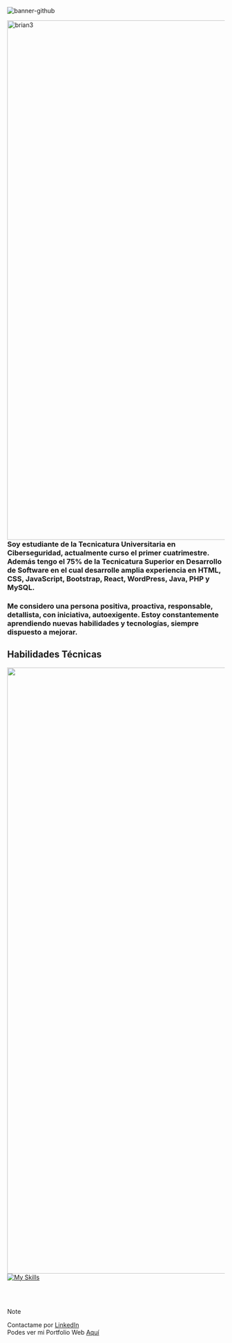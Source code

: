 ![banner-github](https://github.com/alcarazbrian/alcarazbrian/assets/88253226/189b4036-1336-4f91-87bf-52da9c65a19f)


<img align="right" src="https://github.com/alcarazbrian/alcarazbrian/assets/88253226/9dbde356-2c87-4234-86cb-9b3378606635" alt="brian3" style="max-width: 100%; height: 30vh;">

<h3 align="left">
Soy estudiante de la Tecnicatura Universitaria en Ciberseguridad, actualmente curso el primer cuatrimestre. Además tengo el 75% de la Tecnicatura Superior en Desarrollo de Software en el cual desarrolle amplia experiencia en HTML, CSS, JavaScript, Bootstrap, React, WordPress, Java, PHP y MySQL.
</h3>
<h3 align="left">
Me considero una persona positiva, proactiva, responsable, detallista, con iniciativa, autoexigente. Estoy constantemente aprendiendo nuevas habilidades y tecnologías, siempre dispuesto a mejorar.
</h3>


<h2 align="left"> Habilidades Técnicas </h2>
<img align="left" max-width="100%" style="height: 35vh;" src="https://github.com/alcarazbrian/alcarazbrian/assets/88253226/e24545c1-a942-40db-be07-edb45073a85f">

[![My Skills](https://skillicons.dev/icons?i=html,css,javascript,bootstrap,react,astro,wordpress,java,php,mysql,python,photoshop&perline=4)](https://alcarazbrian.com)

<br/>

<br/>

> [!NOTE]  
> Contactame por [LinkedIn](https://www.linkedin.com/in/alcarazbrian/) <br/>
> Podes ver mi Portfolio Web [Aquí](https://alcarazbrian.com)



